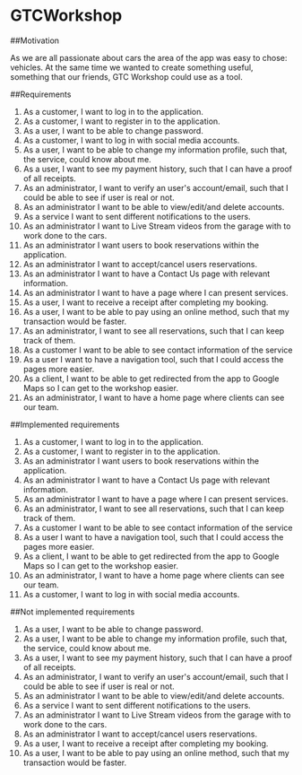 # GTCWorkshop

##Motivation

As we are all passionate about cars the area of the app was easy to chose: vehicles. At the same time we wanted to create something useful, something that our friends, GTC Workshop could use as a tool.

##Requirements
1. As a customer, I want to log in to the application.
2. As a customer, I want to register in to the application.
3. As a user, I want to be able to change password.
4. As a customer, I want to log in with social media accounts.
5. As a user, I want to be able to change my information profile, such that, the service, could know about me.
6. As a user, I want to see my payment history, such that I can have a proof of all receipts.
7. As an administrator, I want to verify an user's account/email, such that I could be able to see if user is real or not.
8. As an administrator I want to be able to view/edit/and delete accounts.
9. As a service I want to sent different notifications to the users.
11. As an administrator I want to Live Stream videos from the garage with to work done to the cars.
12. As an administrator I want users to book reservations within the application.
13. As an administrator I want to accept/cancel users reservations.
14. As an administrator I want to have a Contact Us page with relevant information.
15. As an administrator I want to have a page where I can present services.
16. As a user, I want to receive a receipt after completing my booking.
17. As a user, I want to be able to pay using an online method, such that my transaction would be faster.
18. As an administrator, I want to see all reservations, such that I can keep track of them.
19. As a customer I want to be able to see contact information of the service
20. As a user I want to have a navigation tool, such that I could access the pages more easier.
21. As a client, I want to be able to get redirected from the app to Google Maps so I can get to the workshop easier.
22. As an administrator, I want to have a home page where clients can see our team.


##Implemented requirements
1. As a customer, I want to log in to the application.
2. As a customer, I want to register in to the application.
3. As an administrator I want users to book reservations within the application.
4. As an administrator I want to have a Contact Us page with relevant information.
5. As an administrator I want to have a page where I can present services.
6. As an administrator, I want to see all reservations, such that I can keep track of them.
7. As a customer I want to be able to see contact information of the service
8. As a user I want to have a navigation tool, such that I could access the pages more easier.
9. As a client, I want to be able to get redirected from the app to Google Maps so I can get to the workshop easier.
10. As an administrator, I want to have a home page where clients can see our team.
11. As a customer, I want to log in with social media accounts.



##Not implemented requirements
1. As a user, I want to be able to change password.
3. As a user, I want to be able to change my information profile, such that, the service, could know about me.
4. As a user, I want to see my payment history, such that I can have a proof of all receipts.
5. As an administrator, I want to verify an user's account/email, such that I could be able to see if user is real or not.
6. As an administrator I want to be able to view/edit/and delete accounts.
7. As a service I want to sent different notifications to the users.
8. As an administrator I want to Live Stream videos from the garage with to work done to the cars.
9. As an administrator I want to accept/cancel users reservations.
10. As a user, I want to receive a receipt after completing my booking.
11. As a user, I want to be able to pay using an online method, such that my transaction would be faster.
